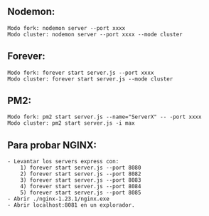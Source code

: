 ## Nodemon:
    Modo fork: nodemon server --port xxxx
    Modo cluster: nodemon server --port xxxx --mode cluster

## Forever:
    Modo fork: forever start server.js --port xxxx
    Modo cluster: forever start server.js --mode cluster

## PM2:
    Modo fork: pm2 start server.js --name="ServerX" -- -port xxxx
    Modo cluster: pm2 start server.js -i max


## Para probar NGINX: 
    - Levantar los servers express con: 
        1) forever start server.js --port 8080
        2) forever start server.js --port 8082
        3) forever start server.js --port 8083
        4) forever start server.js --port 8084
        5) forever start server.js --port 8085
    - Abrir ./nginx-1.23.1/nginx.exe
    - Abrir localhost:8081 en un explorador.